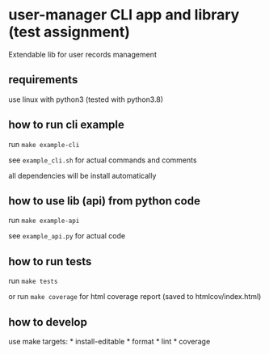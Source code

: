 # user-manager CLI app and library (test assignment)

Extendable lib for user records management

## requirements

use linux with python3 (tested with python3.8)

## how to run cli example

run `make example-cli`

see `example_cli.sh` for actual commands and comments

all dependencies will be install automatically

## how to use lib (api) from python code

run `make example-api`

see `example_api.py` for actual code

## how to run tests

run `make tests`

or run `make coverage` for html coverage report  (saved to htmlcov/index.html)

## how to develop

use make targets:
    * install-editable
    * format
    * lint
    * coverage

